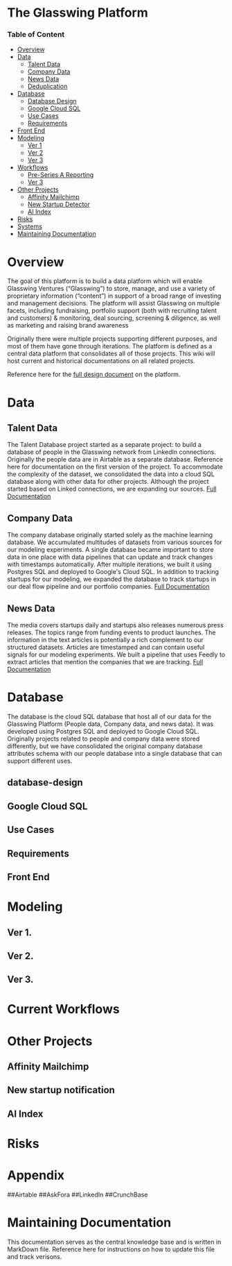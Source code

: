 # The Glasswing Platform

### Table of Content
* [Overview](#overview)
* [Data](#data)
  + [Talent Data](#talent-data)
  + [Company Data](#company-data)
  + [News Data](#news-data)
  + [Deduplication](#deduplication)
* [Database](#database)
  + [Database Design](#database-design)
  + [Google Cloud SQL](#google-cloud-sql)
  + [Use Cases](#use-cases)
  + [Requirements](#requirements)
* [Front End](#front-end)
* [Modeling](#modeling)
  + [Ver 1](#database-design)
  + [Ver 2](#google-cloud-sql)
  + [Ver 3](#google-cloud-sql)
* [Workflows](#workflows)
  + [Pre-Series A Reporting](#pre-series-a-reporting)
  + [Ver 3](#port)
* [Other Projects](#other-projects)
  + [Affinity Mailchimp](#affinity-mailchimp)
  + [New Startup Detector](#new-startup-detector)
  + [AI Index](#ai-index)
* [Risks](#risks)
* [Systems](#systems)
* [Maintaining Documentation](#maintaining-documentation)
    
# Overview
The goal of this platform is to build a data platform which will enable Glasswing Ventures (“Glasswing”) to store, manage, and use a variety of proprietary information (“content”) in support of a broad range of investing and management decisions. The platform will assist Glasswing on multiple facets, including fundraising, portfolio support (both with recruiting talent and customers) & monitoring, deal sourcing, screening & diligence, as well as marketing and raising brand awareness

Originally there were multiple projects supporting different purposes, and most of them have gone through iterations. The platform is defined as a central data platform that consolidates all of those projects.  This wiki will host current and historical documentations on all related projects. 

Reference here for the [full design document](PlatformDesign.md) on the platform.

# Data

## Talent Data
The Talent Database project started as a separate project: to build a database of people in the Glasswing network from LinkedIn connections. Originally the people data are in Airtable as a separate database. Reference here for documentation on the first version of the project. To accommodate the complexity of the dataset, we consolidated the data into a cloud SQL database along with other data for other projects. Although the project started based on Linked connections, we are expanding our sources.
[Full Documentation](data_talent_data.md)


## Company Data
The company database originally started solely as the machine learning database. We accumulated multitudes of datasets from various sources for our modeling experiments. A single database became important to store data in one place with data pipelines that can update and track changes with timestamps automatically. After multiple iterations, we built it using Postgres SQL and deployed to Google's Cloud SQL. In addition to tracking startups for our modeling, we expanded the database to track startups in our deal flow pipeline and our portfolio companies.
[Full Documentation](data_company_data.md)


## News Data
The media covers startups daily and startups also releases numerous press releases.  The topics range from funding events to product launches. The information in the text articles is potentially a rich complement to our structured datasets. Articles are timestamped and can contain useful signals for our modeling experiments. We built a pipeline that uses Feedly to extract articles that mention the companies that we are tracking. 
[Full Documentation](data_news_data.md)

# Database
The database is the cloud SQL database that host all of our data for the Glasswing Platform (People data, Company data, and news data). It was developed using Postgres SQL and deployed to Google Cloud SQL. Originally projects related to people and company data were stored differently, but we have consolidated the original company database attributes schema with our people database into a single database that can support different uses. 

## database-design

## Google Cloud SQL

## Use Cases

## Requirements

## Front End

# Modeling

## Ver 1.
## Ver 2.
## Ver 3.

# Current Workflows

# Other Projects
## Affinity Mailchimp
## New startup notification  
## AI Index

# Risks
# Appendix
##Airtable
##AskFora
##LinkedIn
##CrunchBase


# Maintaining Documentation
This documentation serves as the central knowledge base and is written in MarkDown file. Reference here for instructions on how to update this file and track verisons. 

